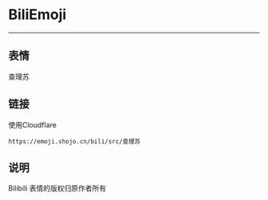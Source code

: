 # BiliEmoji
---
## 表情
查理苏
## 链接
使用Cloudflare
```
https://emoji.shojo.cn/bili/src/查理苏
```
## 说明
Bilibili 表情的版权归原作者所有
